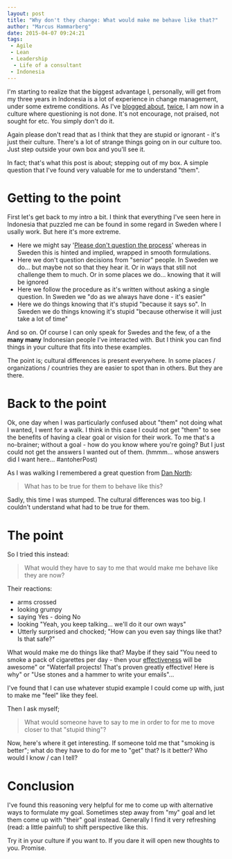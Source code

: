 ```yaml
---
layout: post
title: "Why don't they change: What would make me behave like that?"
author: "Marcus Hammarberg"
date: 2015-04-07 09:24:21
tags:
 - Agile
 - Lean
 - Leadership
  - Life of a consultant
 - Indonesia
---
```


I'm starting to realize that the biggest advantage I, personally, will get from my three years in Indonesia is a lot of experience in change management, under some extreme conditions. As I've [blogged about](http://www.marcusoft.net/2015/03/a-world-without-why--what-motivates-indonesian-people.html), [twice](http://www.marcusoft.net/2015/03/motivating-in-a-world-without-why.html), I am now in a culture where questioning is not done. It's not encourage, not praised, not sought for etc. You simply don't do it.

Again please don't read that as I think that they are stupid or ignorant - it's just their culture. There's a lot of strange things going on in our culture too. Just step outside your own box and you'll see it.

In fact; that's what this post is about; stepping out of my box. A simple question that I've found very valuable for me to understand "them".

<a name='name'></a>

# Getting to the point

First let's get back to my intro a bit. I think that everything I've seen here in Indonesia that puzzled me can be found in some regard in Sweden where I usally work. But here it's more extreme.

* Here we might say '[Please don't question the process](http://www.marcusoft.net/2015/04/please-question-the-process.html)' whereas in Sweden this is hinted and implied, wrapped in smooth formulations.
* Here we don't question decisions from "senior" people. In Sweden we do... but maybe not so that they hear it. Or in ways that still not challenge them to much. Or in some places we do... knowing that it will be ignored
* Here we follow the procedure as it's written without asking a single question. In Sweden we "do as we always have done - it's easier"
* Here we do things knowing that it's stupid "because it says so". In Sweden we do things knowing it's stupid "because otherwise it will just take a lot of time"

And so on. Of course I can only speak for Swedes and the few, of a the **many many** Indonesian people I've interacted with. But I think you can find things in your culture that fits into these examples.

The point is; cultural differences is present everywhere. In some places / organizations / countries they are easier to spot than in others. But they are there.

# Back to the point

Ok, one day when I was particularly confused about "them" not doing what I wanted, I went for a walk. I think in this case I could not get "them" to see the benefits of having a clear goal or vision for their work. To me that's a no-brainer; without a goal - how do you know where you're going? But I just could not get the answers I wanted out of them. (hmmm... whose answers did I want here... #antoherPost)

As I was walking I remembered a great question from [Dan North](http://dannorth.net/):

<blockquote>What has to be true for them to behave like this?</blockquote>

Sadly, this time I was stumped. The cultural differences was too big. I couldn't understand what had to be true for them.

# The point
So I tried this instead:

<blockquote>What would they have to say to me that would make me behave like they are now?</blockquote>

Their reactions:
* arms crossed
* looking grumpy
* saying Yes - doing No
* looking "Yeah, you keep talking... we'll do it our own ways"
* Utterly surprised and chocked; "How can you even say things like that? Is that safe?"

What would make me do things like that? Maybe if they said "You need to smoke a pack of cigarettes per day - then your [effectiveness](http://www.marcusoft.net/2015/01/i-dont-care-about-efficiency-until-we-know-our-goal.html) will be awesome" or "Waterfall projects! That's proven greatly effective! Here is why" or "Use stones and a hammer to write your emails"...

I've found that I can use whatever stupid example I could come up with, just to make me "feel" like they feel.

Then I ask myself;

<blockquote>What would someone have to say to me in order to for me to move closer to that "stupid thing"?</blockquote>

Now, here's where it get interesting. If someone told me that "smoking is better"; what do they have to do for me to "get" that? Is it better? Who would I know / can I tell?

# Conclusion
I've found this reasoning very helpful for me to come up with alternative ways to formulate my goal. Sometimes step away from "my" goal and let them come up with "their" goal instead. Generally I find it very refreshing (read: a little painful) to shift perspective like this.

Try it in your culture if you want to. If you dare it will open new thoughts to you. Promise.